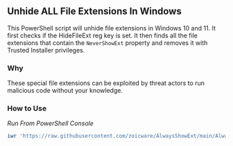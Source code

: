 ## Unhide ALL File Extensions In Windows

This PowerShell script will unhide file extensions in Windows 10 and 11. It first checks if the HideFileExt reg key is set. It then finds all the file extensions that contain the `NeverShowExt` property and removes it with Trusted Installer privileges.

### Why

These special file extensions can be exploited by threat actors to run malicious code without your knowledge. 

### How to Use

*Run From PowerShell Console*

```PowerShell
iwr 'https://raw.githubusercontent.com/zoicware/AlwaysShowExt/main/AlwaysShowExt.ps1' | iex
```